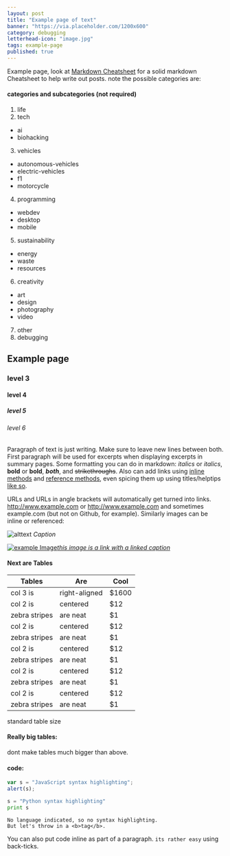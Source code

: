 ```yaml
---
layout: post
title: "Example page of text"
banner: "https://via.placeholder.com/1200x600"
category: debugging
letterhead-icon: "image.jpg"
tags: example-page
published: true
---
```


Example page, look at [Markdown Cheatsheet](https://github.com/adam-p/markdown-here/wiki/Markdown-Cheatsheet) for a solid markdown Cheatsheet to help write out posts.
note the possible categories are:

#### categories and subcategories (not required)

1. life
2. tech
  - ai
  - biohacking
3. vehicles
  - autonomous-vehicles
  - electric-vehicles
  - f1
  - motorcycle
4. programming
  - webdev
  - desktop
  - mobile
5. sustainability
  - energy
  - waste
  - resources
6. creativity
  - art
  - design
  - photography
  - video
7. other
8. debugging

## Example page
### level 3
#### level 4
##### level 5
###### level 6

Paragraph of text is just writing. Make sure to leave new lines between both. First paragraph will be used for excerpts when displaying excerpts in summary pages. Some formatting you can do in markdown: *italics* or _italics_, **bold** or __bold__, _**both**_, and ~~strikethroughs~~. Also can add links using [inline methods](#) and [reference methods][1], even spicing them up using titles/helptips [like so](# "example").

URLs and URLs in angle brackets will automatically get turned into links.
http://www.example.com or <http://www.example.com> and sometimes
example.com (but not on Github, for example). Similarly images can be inline or referenced:

![alttext](https://via.placeholder.com/1200x400)
*Caption*

[![example Image](https://via.placeholder.com/400x400)*this image is a link with a linked caption*](http://google.com/)

[1]: #

#### Next are Tables

| Tables        | Are           | Cool  |
| ------------- |-------------|-----|
| col 3 is      |right-aligned| $1600 |
| col 2 is      |centered     |   $12 |
| zebra stripes | are neat    |    $1 |
| col 2 is      |centered     |   $12 |
| zebra stripes | are neat    |    $1 |
| col 2 is      |centered     |   $12 |
| zebra stripes | are neat    |    $1 |
| col 2 is      |centered     |   $12 |
| zebra stripes | are neat    |    $1 |
| col 2 is      |centered     |   $12 |
| zebra stripes | are neat    |    $1 |

<figcaption>standard table size </figcaption>

#### Really big tables:

dont make tables much bigger than above.

#### code:

```javascript
var s = "JavaScript syntax highlighting";
alert(s);
```

```python
s = "Python syntax highlighting"
print s
```

```
No language indicated, so no syntax highlighting.
But let's throw in a <b>tag</b>.
```

You can also put code inline as part of a paragraph. `its rather easy` using back-ticks.
